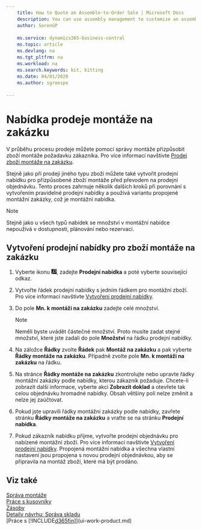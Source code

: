 ```yaml
---
    title: How to Quote an Assemble-to-Order Sale | Microsoft Docs
    description: You can use assembly management to customize an assembly item to a customer’s request during the sales process.
    author: SorenGP

    ms.service: dynamics365-business-central
    ms.topic: article
    ms.devlang: na
    ms.tgt_pltfrm: na
    ms.workload: na
    ms.search.keywords: kit, kitting
    ms.date: 04/01/2020
    ms.author: sgroespe

---
```

# Nabídka prodeje montáže na zakázku
V průběhu procesu prodeje můžete pomocí správy montáže přizpůsobit zboží montáže požadavku zákazníka. Pro více informací navštivte [Prodej zboží montáže na zakázku](assembly-how-to-sell-items-assembled-to-order.md).

Stejně jako při prodeji jiného typu zboží můžete také vytvořit prodejní nabídku pro přizpůsobené zboží montáže před převodem na prodejní objednávku. Tento proces zahrnuje několik dalších kroků při porovnání s vytvořením pravidelné prodejní nabídky a používá variantu propojené montážní zakázky, což je montážní nabídka.

> [!NOTE]
> Stejně jako u všech typů nabídek se množství v montážní nabídce nepoužívá v dostupnosti, plánování nebo rezervaci.

## Vytvoření prodejní nabídky pro zboží montáže na zakázku
1. Vyberte ikonu ![Žárovky, která otevře funkci Řekněte mi](media/ui-search/search_small.png "Řekněte mi, co chcete dělat"), zadejte **Prodejní nabídka** a poté vyberte související odkaz.
2. Vytvořte řádek prodejní nabídky s jedním řádkem pro montážní zboží. Pro více informací navštivte [Vytvoření prodejní nabídky](sales-how-make-offers.md).
3. Do pole **Mn.  k montáži na zakázku** zadejte celé množství.

   > [!NOTE]
   > Neměli byste uvádět částečné množství. Proto musíte zadat stejné množství, které jste zadali do pole **Množství** na řádku prodejní nabídky.

4. Na záložce **Řádky** zvolte **Řádek** pak **Montáž na zakázku** a pak vyberte **Řádky montáže na zakázku**. Případně zvolte pole **Mn.  k montáži na zakázku** na řádku.
5. Na stránce **Řádky montáže na zakázku** zkontrolujte nebo upravte řádky montážní zakázky podle nabídky, kterou zákazník požaduje. Chcete-li zobrazit další informace, vyberte akci **Zobrazit doklad** a otevřete tak celou objednávku hromadné nabídky. Obsah většiny polí nelze změnit a nelze jej zaúčtovat.
6. Pokud jste upravili řádky montážní zakázky podle nabídky, zavřete stránku **Řádky montáže na zakázku** a vraťte se na stránku **Prodejní nabídka**.
7. Pokud zákazník nabídku přijme, vytvořte prodejní objednávku pro nabízené montážní zboží. Pro více informací navštivte [Vytvoření prodejní nabídky](sales-how-make-offers.md). Propojená montážní nabídka a všechna vlastní nastavení jsou propojena s novou prodejní objednávkou, aby se připravila na montáž zboží, které má být prodáno.

## Viz také
[Správa montáže](assembly-assemble-items.md)  
[Práce s kusovníky](inventory-how-work-BOMs.md)  
[Zásoby](inventory-manage-inventory.md)  
[Detaily návrhu: Správa skladu](design-details-warehouse-management.md)  
[Práce s [!INCLUDE[d365fin](includes/d365fin_md.md)]](ui-work-product.md)
